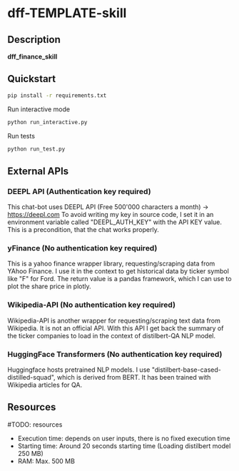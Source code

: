 # dff-TEMPLATE-skill

## Description

**dff_finance_skill** 
## Quickstart

```bash
pip install -r requirements.txt
```
Run interactive mode
```bash
python run_interactive.py
```
Run tests
```bash
python run_test.py
```
## External APIs
### DEEPL API (Authentication key required)
This chat-bot uses DEEPL API (Free 500'000 characters a month) -> https://deepl.com
To avoid writing my key in source code, I set it in an environment variable
called "DEEPL_AUTH_KEY" with the API KEY value. This is a precondition, that the chat works properly.

### yFinance (No authentication key required)
This is a yahoo finance wrapper library, requesting/scraping data from YAhoo Finance.
I use it in the context to get historical data by ticker symbol like "F" for Ford.
The return value is a pandas framework, which I can use to plot the share price in plotly.

### Wikipedia-API (No authentication key required)
Wikipedia-API is another wrapper for requesting/scraping text data from Wikipedia. It is not an official API.
With this API I get back the summary of the ticker companies to load in the context of distilbert-QA NLP model.

### HuggingFace Transformers (No authentication key required)
Huggingface hosts pretrained NLP models. I use "distilbert-base-cased-distilled-squad", which is derived from BERT.
It has been trained with Wikipedia articles for QA.

## Resources
#TODO: resources
* Execution time: depends on user inputs, there is no fixed execution time
* Starting time: Around 20 seconds starting time (Loading distilbert model 250 MB)
* RAM: Max. 500 MB
